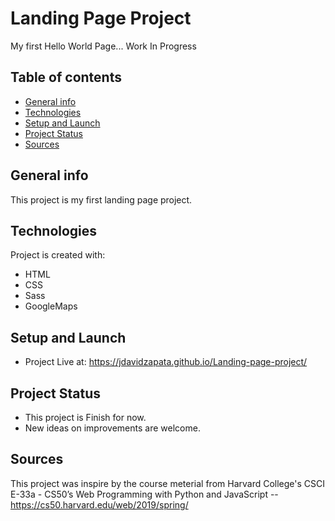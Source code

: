 # Landing Page Project
My first Hello World Page...
Work In Progress

## Table of contents
* [General info](#general-info)
* [Technologies](#technologies)
* [Setup and Launch](#setup-and-launch)
* [Project Status](#project-status) 
* [Sources](#sources)

## General info
This project is my first landing page project.
	
## Technologies
Project is created with:
* HTML
* CSS
* Sass
* GoogleMaps

## Setup and Launch
* Project Live at: https://jdavidzapata.github.io/Landing-page-project/

## Project Status
* This project is Finish for now. 
* New ideas on improvements are welcome.  


## Sources
This project was inspire by the course meterial from Harvard College's CSCI E-33a - CS50’s Web Programming with Python and JavaScript -- https://cs50.harvard.edu/web/2019/spring/